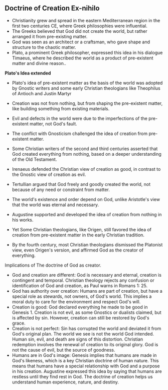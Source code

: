 ## Doctrine of Creation Ex-nihilo


- Christianity grew and spread in the eastern Mediterranean region in the first two centuries CE, where Greek philosophies were influential.
- The Greeks believed that God did not create the world, but rather arranged it from pre-existing matter.
- God was seen as an architect or a craftsman, who gave shape and structure to the chaotic matter.
- Plato, a prominent Greek philosopher, expressed this idea in his dialogue Timaeus, where he described the world as a product of pre-existent matter and divine reason..


**Plato's Idea extended**
- Plato's idea of pre-existent matter as the basis of the world was adopted by Gnostic writers and some early Christian theologians like Theophilus of Antioch and Justin Martyr
- Creation was not from nothing, but from shaping the pre-existent matter, like building something from existing materials.
- Evil and defects in the world were due to the imperfections of the pre-existent matter, not God's fault.


- The conflict with Gnosticism challenged the idea of creation from pre-existent matter.
- Some Christian writers of the second and third centuries asserted that God created everything from nothing, based on a deeper understanding of the Old Testament.
- Irenaeus defended the Christian view of creation as good, in contrast to the Gnostic view of creation as evil.


- Tertullian argued that God freely and goodly created the world, not because of any need or constraint from matter.
- The world's existence and order depend on God, unlike Aristotle's view that the world was eternal and necessary.
- Augustine supported and developed the idea of creation from nothing in his works.


- Yet Some Christian theologians, like Origen, still favored the idea of creation from pre-existent matter in the early Christian tradition.
- By the fourth century, most Christian theologians dismissed the Platonist view, even Origen's version, and affirmed God as the creator of everything.



Implications of The doctrine of God as creator.

- God and creation are different: God is necessary and eternal, creation is contingent and temporal. Christian theology rejects any confusion or identification of God and creation, as Paul warns in Romans 1: 25.
- God has authority over creation: Humans are part of creation, but have a special role as stewards, not owners, of God's world. This implies a moral duty to care for the environment and respect God's will.
- Creation is good: God declared everything he made to be good in Genesis 1. Creation is not evil, as some Gnostics or dualists claimed, but is affected by sin. However, creation can still be restored by God's grace.
- Creation is not perfect: Sin has corrupted the world and deviated it from God's original plan. The world we see is not the world God intended. Human sin, evil, and death are signs of this distortion. Christian redemption involves the renewal of creation to its original glory. God is not the cause of evil, but the source of goodness.
- Humans are in God's image: Genesis implies that humans are made in God's likeness, which is a key Christian doctrine of human nature. This means that humans have a special relationship with God and a purpose in his creation. Augustine expressed this idea by saying that humans are restless until they find rest in God. The doctrine of creation helps us understand human experience, nature, and destiny.